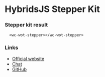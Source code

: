 # HybridsJS Stepper Kit

### Stepper kit result

```showcase
  <wc-wot-stepper></wc-wot-stepper>
```

### Links

- [Official website](https://hybrids.js.org)
- [Chat](https://gitter.im/hybridsjs/hybrids)
- [GitHub](https://github.com/hybridsjs/hybrids)
